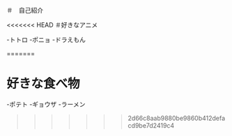 ＃　自己紹介

<<<<<<< HEAD
＃好きなアニメ

-トトロ
-ポニョ
-ドラえもん


=======

# 好きな食べ物

-ポテト
-ギョウザ
-ラーメン
>>>>>>> 2d66c8aab9880be9860b412defacd9be7d2419c4
